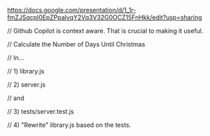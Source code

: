 
https://docs.google.com/presentation/d/1_1r-fmZJSqcpI0EpZPpaIvqY2Vq3V32G0OCZ15FnHkk/edit?usp=sharing


// Github Copilot is context aware. That is crucial to making it useful.

// Calculate the Number of Days Until Christmas

// In...

// 1) library.js

// 2) server.js

// and 

// 3) tests/server.test.js

// 4) "Rewrite" library.js based on the tests.

